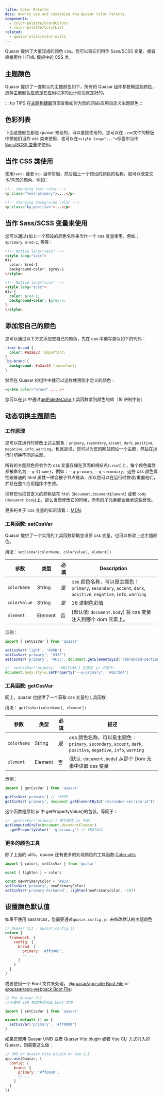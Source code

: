 ```yaml
---
title: Color Palette
desc: How to use and customize the Quasar Color Palette.
components:
  - color-palette/BrandColors
  - color-palette/ColorList
related:
  - quasar-utils/color-utils
---
```

Quasar 提供了大量现成的颜色 css。您可以将它们用作 Sass/SCSS 变量，或者直接用作 HTML 模板中的 CSS 类。

## 主题颜色
Quasar 提供了一套默认的主题颜色如下，所有的 Quasar 组件都依赖这些颜色，选择主题颜色应该是在应用程序的设计阶段就定好的。

<brand-colors />

::: tip TIPS
在[主题构建器](/style/theme-builder)页面查看如何为您的网站/应用自定义主题颜色
:::

## 色彩列表
下面这些颜色都是 quasar 预设的，可以直接使用的，您可以在 `.vue`文件的模版中把他们当作 css 类来使用，也可以在`<style lang="...">`标签中当作 [Sass/SCSS 变量](/style/sass-scss-variables)来使用。

<color-list />

## 当作 CSS 类使用
使用`text-` 或者 `bg-` 当作前缀，然后加上一个预设的颜色的名称，就可以改变文本/背景的颜色，例如：

```html
<!-- changing text color -->
<p class="text-primary">....</p>

<!-- changing background color -->
<p class="bg-positive">...</p>
```

## 当作 Sass/SCSS 变量来使用

您可以通过`$`加上一个预设的颜色名称来当作一个 css 变量使用，例如：`$primary`, `$red-1`, 等等：

```html
<!-- Notice lang="sass" -->
<style lang="sass">
div
  color: $red-1
  background-color: $grey-5
</style>
```

```html
<!-- Notice lang="scss" -->
<style lang="scss">
div {
  color: $red-1;
  background-color: $grey-5;
}
</style>
```

## 添加您自己的颜色
您可以通过以下方式添加您自己的颜色，先在 css 中编写类似如下的代码：

```css
.text-brand {
  color: #a2aa33 !important;
}
.bg-brand {
  background: #a2aa33 !important;
}
```

然后在 Quasar 的组件中就可以这样使用刚才定义的颜色：
```html
<q-btn color="brand" ... />
```

您可以在 js 中通过[getPaletteColor](/quasar-utils/color-utils#helper-getpalettecolor)工具函数拿到颜色的值（16 进制字符）

## 动态切换主题颜色

### 工作原理

您可以在运行时修改上述主题色：`primary`, `secondary`, `accent`, `dark`, `positive`, `negative`, `info`, `warning`。也就是说，您可以为您的网站预设一个主题，然后在运行时切换不同的主题。

所有的主题颜色将会作为 css 变量存储在页面的根结点(`:root`)上，每个颜色属性都被命名为 `--q-${name}`，例如：`--q-primary`, `--q-secondary`，这些 css 颜色属性跟普通的 html 属性一样会被子节点继承，所以您可以在运行时修改/重置他们，并且在整个应用程序中生效。

推荐您也把自定义的颜色放在 `html` (`document.documentElement`) 或者 `body` (`document.body`)上，那么当您修改它的时候，所有的子元素都会继承这些修改。

更多的关于 css 变量的知识请看： [MDN](https://developer.mozilla.org/en-US/docs/Web/CSS/Using_CSS_variables).

### 工具函数: setCssVar
Quasar 提供了一个实用的工具函数帮助您设置 css 变量，也可以修改上述主题颜色。

用法：`setCssVar(colorName, colorValue[, element])`

| 参数 | 类型 | 必填| Description |
| --- | --- | --- | --- |
| `colorName` | String | *是* | css 颜色名称，可以是主题色： `primary`, `secondary`, `accent`, `dark`, `positive`, `negative`, `info`, `warning` |
| `colorValue` | String | *是* | 16 进制色彩值 |
| `element` | Element | 否 | (默认值: `document.body`) 将 css 变量注入到哪个 dom 元素上。 |

示例：

```js
import { setCssVar } from 'quasar'

setCssVar('light', '#DDD')
setCssVar('primary', '#33F')
setCssVar('primary', '#F33', document.getElementById('rebranded-section-id'))
```

```js
//  setCssVar('primary'，'#0273d4') 在原生 js 中等于:
document.body.style.setProperty('--q-primary', '#0273d4')
```

### 工具函数: getCssVar

同上，quasar 也提供了一个获取 css 变量的工具函数

用法： `getCssVar(colorName[, element])`

| 参数 | 类型 | 必填 | 描述 |
| --- | --- | --- | --- |
| `colorName` | String | *是* | css 颜色名称，可以是主题色： `primary`, `secondary`, `accent`, `dark`, `positive`, `negative`, `info`, `warning` |
| `element` | Element | 否 | (默认: `document.body`) 从那个 Dom 元素中读取 css 变量 |

示例：

```js
import { getCssVar } from 'quasar'

getCssVar('primary') // '#33F'
getCssVar('primary', document.getElementById('rebranded-section-id'))
```

这个函数是原始 js 中 getPropertyValue()的包装，等同于：

```js
//  getCssVar('primary') 等于原生 js 中的：
getComputedStyle(document.documentElement)
  .getPropertyValue('--q-primary') // #0273d4
```

### 更多的颜色工具

除了上面的 utils，quaasr 还有更多的处理颜色的工具函数:[Color utils](/quasar-utils/color-utils)

```js
import { colors, setCssVar } from 'quasar'

const { lighten } = colors

const newPrimaryColor = '#933'
setCssVar('primary', newPrimaryColor)
setCssVar('primary-darkened', lighten(newPrimaryColor, -10))
```

## 设置颜色默认值

如果不使用 sass/scss，您需要通过`quasar.config.js `来修改默认的主题颜色
```js
// Quasar CLI - quasar.config.js
return {
  framework: {
    config: {
      brand: {
        primary: '#ff0000',
        // ...
      }
    }
  }
}
```

或者使用一个 Boot 文件来处理， [@quasar/app-vite Boot File](/quasar-cli-vite/boot-files) or  [@quasar/app-webpack Boot File](/quasar-cli-webpack/boot-files):

```js
// For Quasar CLI
//不要在 SSR 模式中启用此 boot 文件

import { setCssVar } from 'quasar'

export default () => {
  setCssVar('primary', '#ff0000')
}
```

如果您使用 Quasar UMD 或者 Quasar Vite plugin 或者 Vue CLI 方式引入的 Quasar，则需要这么做：

```js
// UMD or Quasar Vite plugin or Vue CLI
app.use(Quasar, {
  config: {
    brand: {
      primary: '#ff0000',
      // ...
    }
  }
})
```
